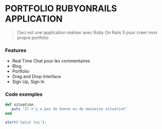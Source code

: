 # PORTFOLIO RUBYONRAILS APPLICATION

 > Ceci est une application réaliser avec Ruby On Rails 5 pour créer mon propre portfolio
 
 ### Features
 
 - Real Time Chat pour les commentaires
 - Blog
 - Portfolio
 - Drag and Drop Interface
 - Sign Up, Sign In
 
 ### Code exemples
 
 ```ruby
 def situation
    puts "Il n'y a pas de bonne ou de mauvaise situation"
 end
 ```
 
  ```javascript
 alert('Salut toi');
 ```
